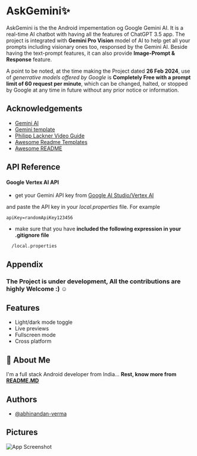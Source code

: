 
# AskGemini✨

AskGemini is the the Android impementation og Google Gemini AI.
It is a real-time AI chatbot with having all the features of ChatGPT 3.5 app.
The project is integrated with **Gemini Pro Vision** model of AI to help get all your prompts including visionary ones too, responsed by the Gemini AI.
Beside having the text-prompt features, it can also provide **Image-Prompt & Response** feature.



A point to be noted, at the time making the Project dated **26 Feb 2024**, use of *generrative models offered by Google* is **Completely Free with a prompt limit of 60 request per minute**, which can be changed, halted, or stopped by Google at any time in future without any prior notice or information.


## Acknowledgements

- [Gemini AI](https://gemini.google.com/app)
- [Gemini template](https://developer.android.com/studio/preview/gemini-template)
- [Philipp Lackner Video Guide](https://www.youtube.com/watch?v=i7PJwg0lrU0)
- [Awesome Readme Templates](https://awesomeopensource.com/project/elangosundar/awesome-README-templates)
- [Awesome README](https://github.com/matiassingers/awesome-readme)


## API Reference

#### Google Vertex AI API

- get your Gemini API key from [Google AI Studio/Vertex AI](https://aistudio.google.com/app/prompts/new_chat?utm_source=agd&utm_medium=referral&utm_campaign=core-cta&utm_content=)

and paste the API key in your *local.properties* file. For example

```http
apiKey=randomApiKey123456
```

- make sure that you have **included the following expression in your .gitignore file**
```http
  /local.properties
```


## Appendix

### The Project is under development, All the contributions are highly Welcome :) ☺️




## Features

- Light/dark mode toggle
- Live previews
- Fullscreen mode
- Cross platform


## 🚀 About Me
I'm a full stack Android developer from India...
**Rest, know more from [README.MD](https://github.com/abhinandan-verma)**


## Authors

- [@abhinandan-verma](https://www.github.com/abhinandan-verma)


## Pictures

![App Screenshot](/Pictures/1.png)